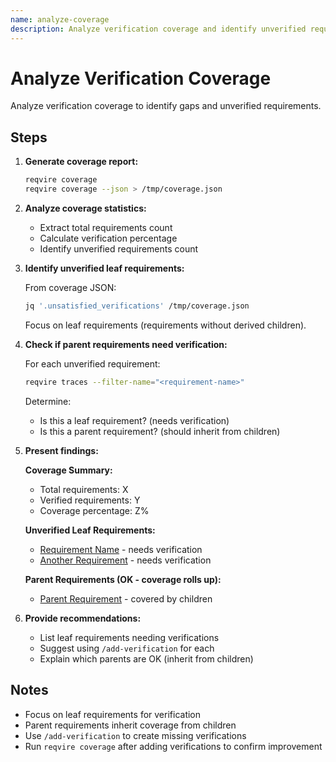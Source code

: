 ```yaml
---
name: analyze-coverage
description: Analyze verification coverage and identify unverified requirements
---
```


# Analyze Verification Coverage

Analyze verification coverage to identify gaps and unverified requirements.

## Steps

1. **Generate coverage report:**
   ```bash
   reqvire coverage
   reqvire coverage --json > /tmp/coverage.json
   ```

2. **Analyze coverage statistics:**
   - Extract total requirements count
   - Calculate verification percentage
   - Identify unverified requirements count

3. **Identify unverified leaf requirements:**

   From coverage JSON:
   ```bash
   jq '.unsatisfied_verifications' /tmp/coverage.json
   ```

   Focus on leaf requirements (requirements without derived children).

4. **Check if parent requirements need verification:**

   For each unverified requirement:
   ```bash
   reqvire traces --filter-name="<requirement-name>"
   ```

   Determine:
   - Is this a leaf requirement? (needs verification)
   - Is this a parent requirement? (should inherit from children)

5. **Present findings:**

   **Coverage Summary:**
   - Total requirements: X
   - Verified requirements: Y
   - Coverage percentage: Z%

   **Unverified Leaf Requirements:**
   - [Requirement Name](file.md#requirement-name) - needs verification
   - [Another Requirement](file.md#another) - needs verification

   **Parent Requirements (OK - coverage rolls up):**
   - [Parent Requirement](file.md#parent) - covered by children

6. **Provide recommendations:**
   - List leaf requirements needing verifications
   - Suggest using `/add-verification` for each
   - Explain which parents are OK (inherit from children)

## Notes

- Focus on leaf requirements for verification
- Parent requirements inherit coverage from children
- Use `/add-verification` to create missing verifications
- Run `reqvire coverage` after adding verifications to confirm improvement
